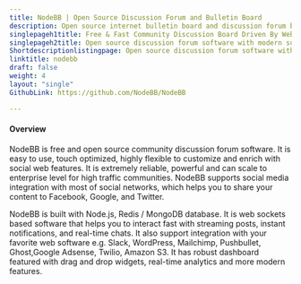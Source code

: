```yaml
---
title: NodeBB | Open Source Discussion Forum and Bulletin Board
description: Open source internet bulletin board and discussion forum building software featured with streaming posts, instant notifications, and real-time chat.
singlepageh1title: Free & Fast Community Discussion Board Driven By Web Sockets
singlepageh2title: Open source discussion forum software with modern social web features for building communities. Promote product brand and create awareness by engaging audience.
Shortdescriptionlistingpage: Open source discussion forum software with modern social web features for building communities. Promote product brand and create awareness by engaging audience.
linktitle: nodebb
draft: false
weight: 4
layout: "single"
GithubLink: https://github.com/NodeBB/NodeBB

---
```


#### Overview

NodeBB is free and open source community discussion forum software. It is easy to use, touch optimized, highly flexible to customize and enrich with social web features. It is extremely reliable, powerful and can scale to enterprise level for high traffic communities. NodeBB supports social media integration with most of social networks, which helps you to share your content to Facebook, Google, and Twitter.

NodeBB is built with Node.js, Redis / MongoDB database. It is web sockets based software that helps you to interact fast with streaming posts, instant notifications, and real-time chats. It also support integration with your favorite web software e.g. Slack, WordPress, Mailchimp, Pushbullet, Ghost,Google Adsense, Twilio, Amazon S3. It has robust dashboard featured with drag and drop widgets, real-time analytics and more modern features.